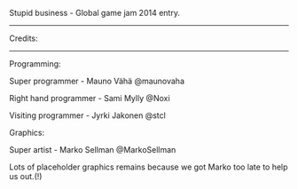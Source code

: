 Stupid business - Global game jam 2014 entry. 

----------------------------------------------------------------

Credits:

----------------------------------------------------------------

Programming:


Super programmer - Mauno Vähä @maunovaha

Right hand programmer - Sami Mylly @Noxi

Visiting programmer - Jyrki Jakonen @stcl


Graphics:

Super artist - Marko Sellman @MarkoSellman 

Lots of placeholder graphics remains because we got Marko too late to help us out.(!)
